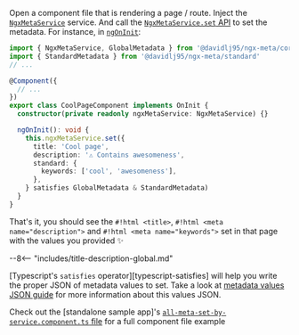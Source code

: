 Open a component file that is rendering a page / route. Inject the [`NgxMetaService`](/api/ngx-meta.ngxmetaservice/) service. And call the [`NgxMetaService.set` API](/api/ngx-meta.ngxmetaservice.set/) to set the metadata. For instance, in [`ngOnInit`](https://angular.dev/guide/components/lifecycle#ngoninit):

```typescript
import { NgxMetaService, GlobalMetadata } from '@davidlj95/ngx-meta/core'
import { StandardMetadata } from '@davidlj95/ngx-meta/standard'
// ...

@Component({
  // ...
})
export class CoolPageComponent implements OnInit {
  constructor(private readonly ngxMetaService: NgxMetaService) {}

  ngOnInit(): void {
    this.ngxMetaService.set({
      title: 'Cool page',
      description: '⚠️ Contains awesomeness',
      standard: {
        keywords: ['cool', 'awesomeness'],
      },
    } satisfies GlobalMetadata & StandardMetadata)
  }
}
```

That's it, you should see the `#!html <title>`, `#!html <meta name="description">` and `#!html <meta name="keywords">` set in that page with the values you provided ✨

--8<-- "includes/title-description-global.md"

[Typescript's `satisfies` operator][typescript-satisfies] will help you write the proper JSON of metadata values to set. Take a look at [metadata values JSON guide](metadata-values-json.md) for more information about this values JSON.

Check out the [standalone sample app]'s [`all-meta-set-by-service.component.ts` file](https://github.com/davidlj95/ngx/blob/main/projects/ngx-meta/e2e/templates/standalone/src/app/all-meta-set-by-service/all-meta-set-by-service.component.ts) for a full component file example
